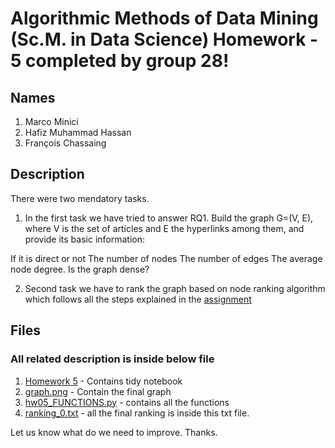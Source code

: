 # Algorithmic Methods of Data Mining (Sc.M. in Data Science) Homework - 5 completed by group 28!

## Names
1. Marco Minici
2. Hafiz Muhammad Hassan
3. François Chassaing

## Description 
There were two mendatory tasks.

1. In the first task we have tried to answer 
RQ1. Build the graph G=(V, E), where V is the set of articles and E the hyperlinks among them, and provide its basic information:

If it is direct or not
The number of nodes
The number of edges
The average node degree. Is the graph dense?

2. Second task we have to rank the graph based on node ranking algorithm which follows all the steps explained in the [assignment](https://github.com/CriMenghini/ADM-2018/tree/master/Homework_5)

## Files
### All related description is inside below file
1. [Homework 5](http://nbviewer.jupyter.org/github/ihassantariq/grp28-hw5/blob/master/Homework_5.ipynb) - Contains tidy notebook
2. [graph.png](https://github.com/ihassantariq/grp28-hw5/blob/master/graph.png) - Contain the final graph 
3. [hw05_FUNCTIONS.py](https://github.com/ihassantariq/grp28-hw5/blob/master/hw05_FUNCTIONS.py) - contains all the functions
4. [ranking_0.txt](https://github.com/ihassantariq/grp28-hw5/blob/master/ranking_0.txt) - all the final ranking is inside this txt file. 


Let us know what do we need to improve. 
Thanks. 
